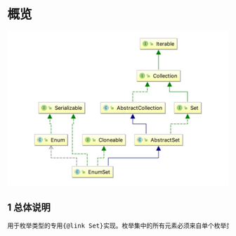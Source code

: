 # 概览

![EnumSet](images/enumSet.jpg)

## 1 总体说明

<pre>
用于枚举类型的专用{@link Set}实现。枚举集中的所有元素必须来自单个枚举类型，该类型在创建集时显式或隐式指定。枚举集在内部表示为位向量。这种表现非常紧凑和高效。这个类的空间和时间性能应该足以使其成为传统的基于int的“位标志”的高质量，类型安全的替代品。即使批量操作（例如containsAll和retainAll），如果它们的参数也是枚举集，也应该非常快速地运行。
</pre>